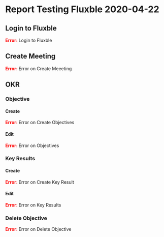 # Report Testing Fluxble  2020-04-22

## Login to Fluxble

<span style="color:red"><b> Error: </b></span> Login to Fluxble 

## Create Meeting

<span style="color:red"><b> Error: </b></span> Error on Create Meeeting 

## OKR

### Objective

#### Create

<span style="color:red"><b> Error: </b></span> Error on Create Objectives 

#### Edit

<span style="color:red"><b> Error: </b></span> Error on Objectives 

### Key Results

#### Create

<span style="color:red"><b> Error: </b></span> Error on Create Key Result 

#### Edit

<span style="color:red"><b> Error: </b></span> Error on Key Results 

### Delete Objective

<span style="color:red"><b> Error: </b></span> Error on   Delete Objective
      